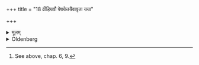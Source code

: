 +++
title = "18 व्रीहियवौ पेषयेत्तयैवावृता यया"

+++

<details><summary>मूलम्</summary>

व्रीहियवौ पेषयेत्तयैवावृता यया श्ङ्गुआ\!म् १८
</details>

<details><summary>Oldenberg</summary>

18. [^6]  Let him have rice and barley-grains pounded in the same way as the (Nyagrodha) shoot.


[^6]:  See above, chap. 6, 9.
</details>
